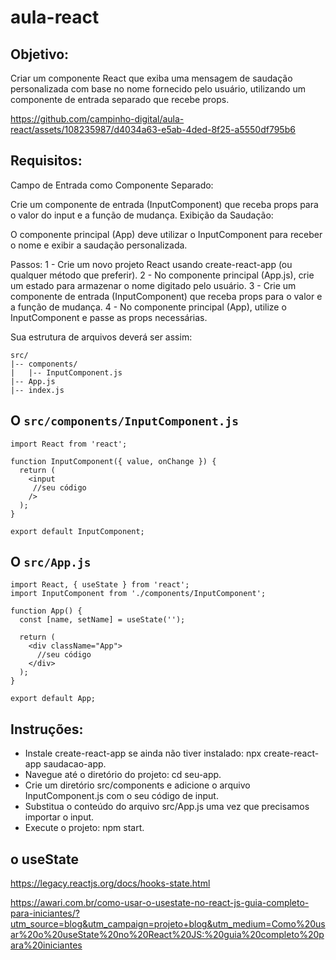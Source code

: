 # aula-react

## Objetivo:
Criar um componente React que exiba uma mensagem de saudação personalizada com base no nome fornecido pelo usuário, utilizando um componente de entrada separado que recebe props.


https://github.com/campinho-digital/aula-react/assets/108235987/d4034a63-e5ab-4ded-8f25-a5550df795b6


## Requisitos:
Campo de Entrada como Componente Separado:

Crie um componente de entrada (InputComponent) que receba props para o valor do input e a função de mudança.
Exibição da Saudação:

O componente principal (App) deve utilizar o InputComponent para receber o nome e exibir a saudação personalizada.


Passos:
1 - Crie um novo projeto React usando create-react-app (ou qualquer método que preferir).
2 - No componente principal (App.js), crie um estado para armazenar o nome digitado pelo usuário.
3 - Crie um componente de entrada (InputComponent) que receba props para o valor e a função de mudança.
4 - No componente principal (App), utilize o InputComponent e passe as props necessárias.

Sua estrutura de arquivos deverá ser assim:

~~~
src/
|-- components/
|   |-- InputComponent.js
|-- App.js
|-- index.js
~~~

## O `src/components/InputComponent.js`

~~~
import React from 'react';

function InputComponent({ value, onChange }) {
  return (
    <input
     //seu código
    />
  );
}

export default InputComponent;

~~~

## O `src/App.js`
~~~
import React, { useState } from 'react';
import InputComponent from './components/InputComponent';

function App() {
  const [name, setName] = useState('');

  return (
    <div className="App">
      //seu código
    </div>
  );
}

export default App;

~~~


## Instruções:

- Instale create-react-app se ainda não tiver instalado: npx create-react-app saudacao-app.
- Navegue até o diretório do projeto: cd seu-app.
- Crie um diretório src/components e adicione o arquivo InputComponent.js com o seu código de input.
- Substitua o conteúdo do arquivo src/App.js uma vez que precisamos importar o input.
- Execute o projeto: npm start.

## o useState 

https://legacy.reactjs.org/docs/hooks-state.html

https://awari.com.br/como-usar-o-usestate-no-react-js-guia-completo-para-iniciantes/?utm_source=blog&utm_campaign=projeto+blog&utm_medium=Como%20usar%20o%20useState%20no%20React%20JS:%20guia%20completo%20para%20iniciantes



